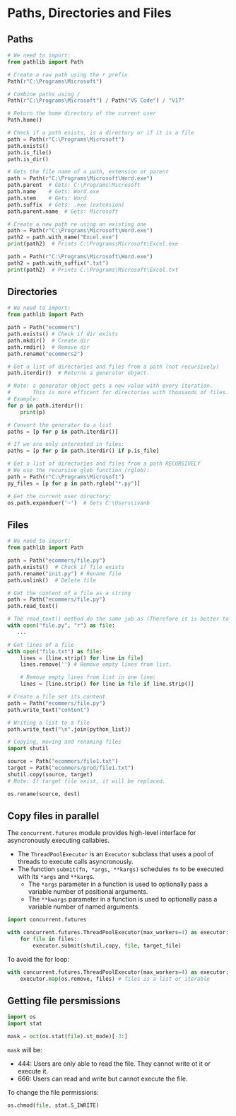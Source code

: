 # Paths, Directories and Files
## Paths
```python
# We need to import:
from pathlib import Path

# Create a raw path using the r prefix
Path(r"C:\Programs\Microsoft")

# Combine paths using /
Path(r"C:\Programs\Microsoft") / Path("VS Code") / "V17"

# Return the home directory of the current user
Path.home()

# Check if a path exists, is a directory or if it is a file
path = Path(r"C:\Programs\Microsoft")
path.exists()
path.is_file()
path.is_dir()

# Gets the file name of a path, extension or parent
path = Path(r"C:\Programs\Microsoft\Word.exe")
path.parent  # Gets: C:\Programs\Microsoft
path.name    # Gets: Word.exe
path.stem    # Gets: Word
path.suffix  # Gets: .exe (extension)
path.parent.name  # Gets: Microsoft

# Create a new path re using an existing one
path = Path(r"C:\Programs\Microsoft\Word.exe")
path2 = path.with_name("Excel.exe")
print(path2)  # Prints C:\Programs\Microsoft\Excel.exe

path = Path(r"C:\Programs\Microsoft\Word.exe")
path2 = path.with_suffix(".txt")
print(path2)  # Prints C:\Programs\Microsoft\Excel.txt
```

## Directories
```python
# We need to import:
from pathlib import Path

path = Path("ecommers")
path.exists() # Check if dir exists
path.mkdir()  # Create dir
path.rmdir()  # Remove dir
path.rename("ecommers2")

# Get a list of directories and files from a path (not recursively)
path.iterdir()  # Returns a generator object.

# Note: a generator object gets a new value with every iteration. 
#       This is more efficent for directories with thousands of files. 
# Example:
for p in path.iterdir():
    print(p)

# Convert the generator to a list
paths = [p for p in path.iterdir()]

# If we are only interested in files:
paths = [p for p in path.iterdir() if p.is_file]

# Get a list of directories and files from a path RECURSIVELY
# We use the recursive glob function (rglob):
path = Path(r"C:\Programs\Microsoft")
py_files = [p for p in path.rglob("*.py")]

# Get the current user directory:
os.path.expanduer('~')  # Gets C:\Users\ivanb
```

## Files
```python
# We need to import:
from pathlib import Path

path = Path("ecommers/file.py")
path.exists()  # Check if file exists
path.rename("init.py") # Rename file
path.unlink()  # Delete file

# Get the content of a file as a string
path = Path("ecommers/file.py")
path.read_text()

# The read_text() method do the same job as (Therefore it is better to use read_text()):
with open("file.py", "r") as file:
   ...

# Get lines of a file
with open("file.txt") as file:
    lines = [line.strip() for line in file]
    lines.remove('') # Remove empty lines from list.

    # Remove empty lines from list in one line:
    lines = [line.strip() for line in file if line.strip()]

# Create a file set its content
path = Path("ecommers/file.py")
path.write_text("content")

# Writing a list to a file
path.write_text("\n".join(python_list))

# Copying, moving and renaming files
import shutil

source = Path("ecommers/file1.txt")
target = Path("ecommers/prod/file1.txt")
shutil.copy(source, target)
# Note: If target file exist, it will be replaced.

os.rename(source, dest)
```

## Copy files in parallel
The `concurrent.futures` module provides high-level interface for asyncronously executing callables.
* The `ThreadPoolExecutor` is an `Executor` subclass that uses a pool of threads to execute calls asyncronously.
* The function `submit(fn, *args, **kargs)` schedules `fn` to be executed with its `*args` and `**karg`s.
    - The `*args` parameter in a function is used to optionally pass a variable number of positional arguments.
    - The `**kwargs` parameter in a function is used to optionally pass a variable number of named arguments.

```python
import concurrent.futures

with concurrent.futures.ThreadPoolExecutor(max_workers=4) as executor:
    for file in files:
        executor.submit(shutil.copy, file, target_file)
```

To avoid the for loop:

```python
with concurrent.futures.ThreadPoolExecutor(max_workers=4) as executor:
    executor.map(os.remove, files) # files is a list or iterable
```

## Getting file persmissions

```python
import os
import stat

mask = oct(os.stat(file).st_mode)[-3:]
```

`mask` will be:
- 444: Users are only able to read the file. They cannot write ot it or execute it.
- 666: Users can read and write but cannot execute the file.

To change the file permissions:

```python
os.chmod(file, stat.S_IWRITE)
```
